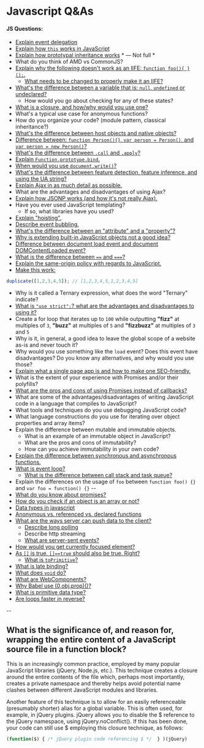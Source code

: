 # Javascript Q&As

#### JS Questions:

* [Explain event delegation](eventDelegation.md)
* [Explain how `this` works in JavaScript](this.md)
* [Explain how prototypal inheritance works](prototypes.md) * — Not full *
* What do you think of AMD vs CommonJS?
* [Explain why the following doesn't work as an IIFE: `function foo(){ }();`.](iife.md)
  * [What needs to be changed to properly make it an IIFE?](iife.md)
* [What's the difference between a variable that is: `null`, `undefined` or undeclared?](nullVsUndefined.md)
  * How would you go about checking for any of these states?
* [What is a closure, and how/why would you use one?](closure.md)
* What's a typical use case for anonymous functions?
* How do you organize your code? (module pattern, classical inheritance?)
* [What's the difference between host objects and native objects?](hostAndNativeObjects.md)
* [Difference between: `function Person(){}`, `var person = Person()`, and `var person = new Person()`?](newVsFunction.md)
* [What's the difference between `.call` and `.apply`?](callVsApply.md)
* [Explain `Function.prototype.bind`.](bind.md)
* [When would you use `document.write()`?](documentWrite.md)
* [What's the difference between feature detection, feature inference, and using the UA string?](featureDetection.md)
* [Explain Ajax in as much detail as possible.](ajax.md)
* What are the advantages and disadvantages of using Ajax?
* [Explain how JSONP works (and how it's not really Ajax).](jsonp.md)
* Have you ever used JavaScript templating?
  * If so, what libraries have you used?
* [Explain "hoisting".](hoisting.md)
* [Describe event bubbling.](eventFlow.md)
* [What's the difference between an "attribute" and a "property"?](attributeVsProperty.md)
* [Why is extending built-in JavaScript objects not a good idea?](extendingBuiltInObjects.md)
* [Difference between document load event and document DOMContentLoaded event?](documentVsDOMLoadEvent.md)
* [What is the difference between `==` and `===`?](equalOperator.md)
* [Explain the same-origin policy with regards to JavaScript.](sameOrigin.md)
* [Make this work:](duplicate.md)
```javascript
duplicate([1,2,3,4,5]); // [1,2,3,4,5,1,2,3,4,5]
```
* Why is it called a Ternary expression, what does the word "Ternary" indicate?
* [What is `"use strict";`? what are the advantages and disadvantages to using it?](useStrict.md)
* Create a for loop that iterates up to `100` while outputting **"fizz"** at multiples of `3`, **"buzz"** at multiples of `5` and **"fizzbuzz"** at multiples of `3` and `5`
* Why is it, in general, a good idea to leave the global scope of a website as-is and never touch it?
* Why would you use something like the `load` event? Does this event have disadvantages? Do you know any alternatives, and why would you use those?
* [Explain what a single page app is and how to make one SEO-friendly.](SPAvsSEO.md)
* What is the extent of your experience with Promises and/or their polyfills?
* [What are the pros and cons of using Promises instead of callbacks?](callbacksVsPromises.md)
* What are some of the advantages/disadvantages of writing JavaScript code in a language that compiles to JavaScript?
* What tools and techniques do you use debugging JavaScript code?
* What language constructions do you use for iterating over object properties and array items?
* Explain the difference between mutable and immutable objects.
  * What is an example of an immutable object in JavaScript?
  * What are the pros and cons of immutability?
  * How can you achieve immutability in your own code?
* [Explain the difference between synchronous and asynchronous functions.](syncVsAsyncFunctions.md)
* [What is event loop?](eventLoop.md)
  * [What is the difference between call stack and task queue?](eventLoop.md)
* Explain the differences on the usage of `foo` between `function foo() {}` and `var foo = function() {}`
--
* [What do you know about promises?](promise.md)
* [How do you check if an object is an array or not?](checkArray.md)
* [Data types in javascript](dataTypes.md)
* [Anonymous vs. referenced vs. declared functions](functionDeclarations.md)
* [What are the ways server can push data to the client?](comet.md)
  * [Describe long polling](longPolling.md)
  * Describe http streaming
  * [What are server-sent events?](serverSentEvents.md)
* [How would you get currently focused element?](activeElement.md)
* [As `[]` is true, `[]==true` should also be true. Right?](truthy.md)
  * [What is `toPrimitive`?](toPrimitive.md)
* [What is late binding?](lateBinding.md)
* [What does `void` do?](void.md)
* [What are WebComponents?](webComponents.md)
* [Why Babel use (0,obj.prop)()?](references.md)
* [What is primitive data type?](primitives.md)
* [Are loops faster in reverse?](reverseLoops.md)


--

## What is the significance of, and reason for, wrapping the entire content of a JavaScript source file in a function block?

This is an increasingly common practice, employed by many popular JavaScript libraries (jQuery, Node.js, etc.). This technique creates a closure around the entire contents of the file which, perhaps most importantly, creates a private namespace and thereby helps avoid potential name clashes between different JavaScript modules and libraries.

Another feature of this technique is to allow for an easily referenceable (presumably shorter) alias for a global variable. This is often used, for example, in jQuery plugins. jQuery allows you to disable the $ reference to the jQuery namespace, using jQuery.noConflict(). If this has been done, your code can still use $ employing this closure technique, as follows:

```js
(function($) { /* jQuery plugin code referencing $ */  } )(jQuery)
```
